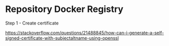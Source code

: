# Repository Docker Registry

Step 1 - Create certificate

https://stackoverflow.com/questions/21488845/how-can-i-generate-a-self-signed-certificate-with-subjectaltname-using-openssl

